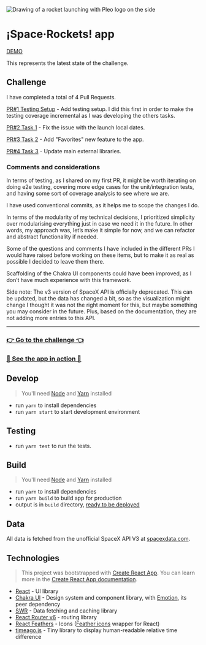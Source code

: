 ![Drawing of a rocket launching with Pleo logo on the side](https://repository-images.githubusercontent.com/255552950/c9991080-ff11-11ea-8706-5d40322f68fe)

# ¡Space·Rockets! app

[DEMO](https://ephemeral-dodol-c55846.netlify.app/)

This represents the latest state of the challenge.

## Challenge

I have completed a total of 4 Pull Requests.

[PR#1 Testing Setup](https://github.com/mobregozo/space-rockets-challenge/pull/1) - Add testing setup. I did this first in order to make the testing coverage incremental as I was developing the others tasks.

[PR#2 Task 1](https://github.com/mobregozo/space-rockets-challenge/pull/2) - Fix the issue with the launch local dates.

[PR#3 Task 2](https://github.com/mobregozo/space-rockets-challenge/pull/3) - Add "Favorites" new feature to the app.

[PR#4 Task 3](https://github.com/mobregozo/space-rockets-challenge/pull/4) - Update main external libraries.

### Comments and considerations

In terms of testing, as I shared on my first PR, it might be worth iterating on doing e2e testing, covering more edge cases for the unit/integration tests, and having some sort of coverage analysis to see where we are.

I have used conventional commits, as it helps me to scope the changes I do.

In terms of the modularity of my technical decisions, I prioritized simplicity over modularising everything just in case we need it in the future. In other words, my approach was, let’s make it simple for now, and we can refactor and abstract functionality if needed.

Some of the questions and comments I have included in the different PRs I would have raised before working on these items, but to make it as real as possible I decided to leave them there.

Scaffolding of the Chakra UI components could have been improved, as I don’t have much experience with this framework.

Side note: The v3 version of SpaceX API is officially deprecated. This can be updated, but the data has changed a bit, so as the visualization might change I thought it was not the right moment for this, but maybe something you may consider in the future. Plus, based on the documentation, they are not adding more entries to this API.

____

### [👉 Go to the challenge 👈](./CHALLENGE.md)

### [🚀 See the app in action 🚀](https://spacerockets.netlify.app)

## Develop

> You'll need [Node](https://nodejs.org/en/) and
> [Yarn](https://classic.yarnpkg.com/en/) installed

- run `yarn` to install dependencies
- run `yarn start` to start development environment

## Testing

- run `yarn test` to run the tests.

## Build

> You'll need [Node](https://nodejs.org/en/) and
> [Yarn](https://classic.yarnpkg.com/en/) installed

- run `yarn` to install dependencies
- run `yarn build` to build app for production
- output is in `build` directory,
  [ready to be deployed](https://create-react-app.dev/docs/deployment/)

## Data

All data is fetched from the unofficial SpaceX API V3 at
[spacexdata.com](https://docs.spacexdata.com/?version=latest).

## Technologies

> This project was bootstrapped with
> [Create React App](https://github.com/facebook/create-react-app). You can
> learn more in the
> [Create React App documentation](https://facebook.github.io/create-react-app/docs/getting-started).

- [React](https://reactjs.org/) - UI library
- [Chakra UI](https://chakra-ui.com/) - Design system and component library,
  with [Emotion](https://emotion.sh), its peer dependency
- [SWR](https://swr.now.sh/) - Data fetching and caching library
- [React Router v6](https://github.com/ReactTraining/react-router/blob/f59ee5488bc343cf3c957b7e0cc395ef5eb572d2/docs/installation/getting-started.md) -
  routing library
- [React Feathers](https://github.com/feathericons/react-feather) - Icons
  ([Feather icons](https://feathericons.com/) wrapper for React)
- [timeago.js](https://timeago.org/) - Tiny library to display human-readable
  relative time difference
